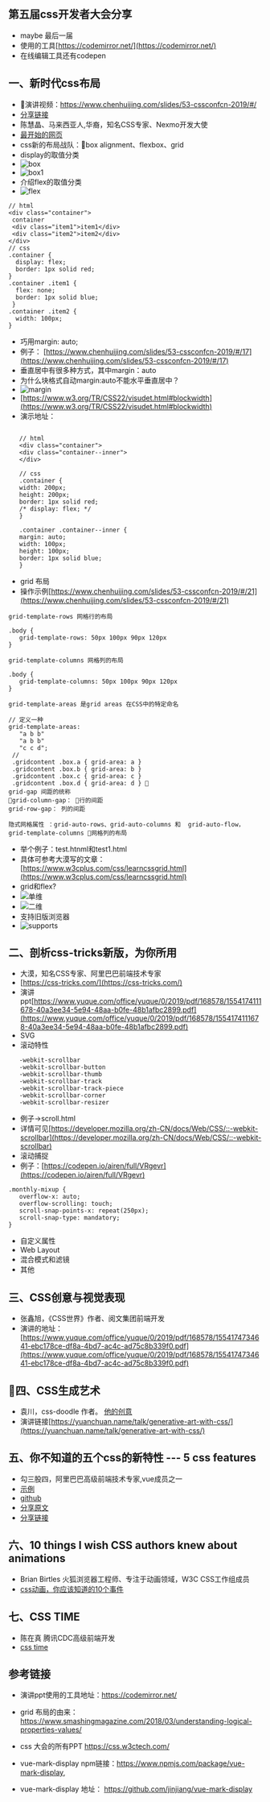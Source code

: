 ## 第五届css开发者大会分享
 
 - maybe 最后一届
 - 使用的工具[https://codemirror.net/](https://codemirror.net/)
 - 在线编辑工具还有codepen

## 一、新时代css布局    
 - 演讲视频：https://www.chenhuijing.com/slides/53-cssconfcn-2019/#/
 - [分享链接](https://www.yuque.com/cssconf/5th/hmzpxe)        
 - 陈慧晶、马来西亚人,华裔，知名CSS专家、Nexmo开发大使
 - [最开始的网页](https://worldwideweb.cern.ch/browser/)
 - css新的布局战队：box alignment、flexbox、grid
 - display的取值分类
 - ![box](../images/cssconf/box.jpg)
 - ![box1](../images/cssconf/box1.jpg)
 - 介绍flex的取值分类
 - ![flex](../images/cssconf/flex.jpg)
 ```
 // html 
 <div class="container">
  container
  <div class="item1">item1</div>
  <div class="item2">item2</div>
 </div>
 // css
 .container {
   display: flex;
   border: 1px solid red;
 }
 .container .item1 {
   flex: none;
   border: 1px solid blue;
  }
 .container .item2 {
   width: 100px;
 }
 ```
 - 巧用margin: auto;
 - 例子： [https://www.chenhuijing.com/slides/53-cssconfcn-2019/#/17](https://www.chenhuijing.com/slides/53-cssconfcn-2019/#/17)
 - 垂直居中有很多种方式，其中margin：auto
 - 为什么块格式自动margin:auto不能水平垂直居中？
 - ![margin](../images/cssconf/margin.jpg)
 - [https://www.w3.org/TR/CSS22/visudet.html#blockwidth](https://www.w3.org/TR/CSS22/visudet.html#blockwidth)
 - 演示地址：

 ```

    // html
    <div class="container">
    <div class="container--inner">
    </div>
    
    // css
    .container {
    width: 200px;
    height: 200px;
    border: 1px solid red;
    /* display: flex; */
    }

    .container .container--inner {
    margin: auto;
    width: 100px;
    height: 100px;
    border: 1px solid blue;
    }

 ```
 - grid 布局
 - 操作示例[https://www.chenhuijing.com/slides/53-cssconfcn-2019/#/21](https://www.chenhuijing.com/slides/53-cssconfcn-2019/#/21)
 ```
 grid-template-rows 网格行的布局

 .body {
    grid-template-rows: 50px 100px 90px 120px
 }

 grid-template-columns 网格列的布局

 .body {
    grid-template-columns: 50px 100px 90px 120px
 }

 grid-template-areas 是grid areas 在CSS中的特定命名

 // 定义一种
 grid-template-areas: 
    "a b b"
    "a b b"
    "c c d";
  // 
  .gridcontent .box.a { grid-area: a }
  .gridcontent .box.b { grid-area: b }
  .gridcontent .box.c { grid-area: c }
  .gridcontent .box.d { grid-area: d } 
 grid-gap 间距的统称
 grid-column-gap： 行的间距
 grid-row-gap： 列的间距

 隐式网格属性 ：grid-auto-rows、grid-auto-columns 和  grid-auto-flow，
 grid-template-columns 网格列的布局
 
 ```
 - 举个例子：test.htnml和test1.html
 - 具体可参考大漠写的文章：[https://www.w3cplus.com/css/learncssgrid.html](https://www.w3cplus.com/css/learncssgrid.html)
 - grid和flex?
 - ![单维](../images/cssconf/danwei.jpg)
 - ![二维](../images/cssconf/erwei.jpg)
 - 支持旧版浏览器
 - ![supports](../images/cssconf/supports.jpg)

## 二、剖析css-tricks新版，为你所用      
 - 大漠，知名CSS专家、阿里巴巴前端技术专家
 - [https://css-tricks.com/](https://css-tricks.com/)
 - 演讲ppt[https://www.yuque.com/office/yuque/0/2019/pdf/168578/1554174111678-40a3ee34-5e94-48aa-b0fe-48b1afbc2899.pdf](https://www.yuque.com/office/yuque/0/2019/pdf/168578/1554174111678-40a3ee34-5e94-48aa-b0fe-48b1afbc2899.pdf)
 - SVG
 - 滚动特性

 ```
    -webkit-scrollbar
    -webkit-scrollbar-button
    -webkit-scrollbar-thumb
    -webkit-scrollbar-track
    -webkit-scrollbar-track-piece
    -webkit-scrollbar-corner
    -webkit-scrollbar-resizer
 ```
 - 例子->scroll.html
 - 详情可见[https://developer.mozilla.org/zh-CN/docs/Web/CSS/::-webkit-scrollbar](https://developer.mozilla.org/zh-CN/docs/Web/CSS/::-webkit-scrollbar)
 - 滚动捕捉
 - 例子：[https://codepen.io/airen/full/VRgevr](https://codepen.io/airen/full/VRgevr)

 ```
 .monthly-mixup {
    overflow-x: auto;
    overflow-scrolling: touch;
    scroll-snap-points-x: repeat(250px);
    scroll-snap-type: mandatory;
 }
 ```
 - 自定义属性
 - Web Layout
 - 混合模式和滤镜
 - 其他
 

## 三、CSS创意与视觉表现
 - 张鑫旭，《CSS世界》作者、阅文集团前端开发
 - 演讲的地址：[https://www.yuque.com/office/yuque/0/2019/pdf/168578/1554174734641-ebc178ce-df8a-4bd7-ac4c-ad75c8b339f0.pdf](https://www.yuque.com/office/yuque/0/2019/pdf/168578/1554174734641-ebc178ce-df8a-4bd7-ac4c-ad75c8b339f0.pdf)

## 四、CSS生成艺术
 - 袁川，css-doodle 作者。 [他的创意](https://codepen.io/yuanchuan/)
 - 演讲链接[https://yuanchuan.name/talk/generative-art-with-css/](https://yuanchuan.name/talk/generative-art-with-css/)

## 五、你不知道的五个css的新特性 --- 5 css features
 - 勾三股四，阿里巴巴高级前端技术专家,vue成员之一
 - [示例](https://www.npmjs.com/package/vue-mark-display)
 - [github](https://github.com/jinjiang/vue-mark-display)
 - [分享原文](https://www.yuque.com/cssconf/5th/nbcc82)
 - [分享链接](https://www.yuque.com/office/yuque/0/2019/pdf/168578/1554169837487-d64f836b-fb98-4de6-a25b-794c7c48fd11.pdf)

## 六、10 things I wish CSS authors knew about animations
 - Brian Birtles 火狐浏览器工程师、专注于动画领域，W3C CSS工作组成员
 - [css动画，你应该知道的10个事件](https://www.yuque.com/cssconf/5th/nays55)

## 七、CSS TIME 
 - 陈在真 腾讯CDC高级前端开发
 - [css time](https://www.yuque.com/office/yuque/0/2019/pdf/168578/1554175613589-1cafa4f1-bfa6-4c48-a2e0-f58d56b549bf.pdf)


## 参考链接

  - 演讲ppt使用的工具地址：https://codemirror.net/
  - grid 布局的由来：https://www.smashingmagazine.com/2018/03/understanding-logical-properties-values/
  - css 大会的所有PPT https://css.w3ctech.com/
  - vue-mark-display npm链接：https://www.npmjs.com/package/vue-mark-display,

  - vue-mark-display 地址： https://github.com/jinjiang/vue-mark-display